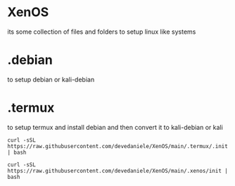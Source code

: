 # XenOS
its some collection of files and folders to setup linux like systems

# .debian
to setup debian or kali-debian
# .termux
to setup termux and install debian and then convert it to kali-debian or kali
```
curl -sSL https://raw.githubusercontent.com/devedaniele/XenOS/main/.termux/.init | bash
```
```
curl -sSL https://raw.githubusercontent.com/devedaniele/XenOS/main/.xenos/init | bash
```
